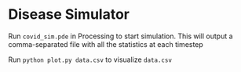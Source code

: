 # Disease Simulator

Run `covid_sim.pde` in Processing to start simulation. This will output a comma-separated file with all the statistics at each timestep

Run `python plot.py data.csv` to visualize `data.csv`
